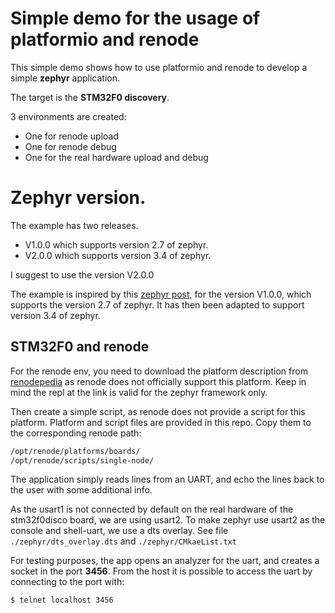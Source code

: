 # Simple demo for the usage of platformio and renode

This simple demo shows how to use platformio and renode to develop a simple **zephyr** application.

The target is the **STM32F0 discovery**.


3 environments are created:
 - One for renode upload
 - One for renode debug
 - One for the real hardware upload and debug


# Zephyr version.
The example has two releases.
 - V1.0.0 which supports version 2.7 of zephyr.
 - V2.0.0 which supports version 3.4 of zephyr.

I suggest to use the version V2.0.0

The example is inspired by this [zephyr post](https://www.zephyrproject.org/developing-zephyr-rtos-embedded-applications-on-platformio-and-simulating-on-antmicro-renode/), for the version V1.0.0, which supports the version 2.7 of zephyr. It has then been adapted to support version 3.4 of zephyr.


## STM32F0 and renode

For the renode env, you need to download the platform description from [renodepedia](https://zephyr-dashboard.renode.io/stm32f0_disco-hello_world/stm32f0_disco-hello_world.repl) as renode does not officially support this platform. Keep in mind the repl at the link is valid for the zephyr framework only.

Then create a simple script, as renode does not provide a script for this platform. Platform and script files are provided in this repo. Copy them to the corresponding renode path:

```bash
/opt/renode/platforms/boards/
/opt/renode/scripts/single-node/
```

The application simply reads lines from an UART, and echo the lines back to the user with some additional info.

As the usart1 is not connected by default on the real hardware of the stm32f0disco board, we are using usart2. To make zephyr use usart2 as the console and shell-uart, we use a dts overlay. See file `./zephyr/dts_overlay.dts` and `./zephyr/CMkaeList.txt`

For testing purposes, the app opens an analyzer for the uart, and creates a socket in the port **3456**. From the host it is possible to access the uart by connecting to the port with:



```bash
$ telnet localhost 3456
```
